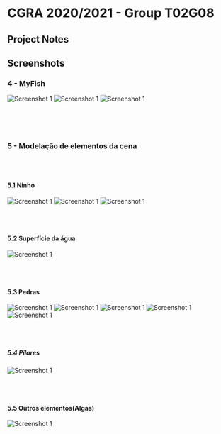 # CGRA 2020/2021 - Group T02G08

## Project Notes



## Screenshots

### 4 - MyFish

![Screenshot 1](screenshots/proj-t2g8-1_3.png)
![Screenshot 1](screenshots/proj-t2g8-1_2.png)
![Screenshot 1](screenshots/proj-t2g8-1_1.png)


<br/><br/><br/>

### 5 - Modelação de elementos da cena

<br/><br/>

#### 5.1  Ninho

![Screenshot 1](screenshots/__proj-t2g8-2.png)
![Screenshot 1](screenshots/_proj-t2g8-2.png)
![Screenshot 1](screenshots/_proj-t2g8-2.png)

<br/><br/>

#### 5.2  Superfície da água

![Screenshot 1](screenshots/proj-t2g8-3.png)

<br/><br/>

#### 5.3  Pedras

![Screenshot 1](screenshots/proj-t2g8-4_1.png)
![Screenshot 1](screenshots/_proj-t2g8-4_1.png)
![Screenshot 1](screenshots/__proj-t2g8-4_2.png)
![Screenshot 1](screenshots/_proj-t2g8-4_2.png)
![Screenshot 1](screenshots/proj-t2g8-4_2.png)


<br/><br/>

##### 5.4  Pilares

![Screenshot 1](screenshots/proj-t2g8-5.png)

<br/><br/>

#### 5.5  Outros elementos(Algas)


![Screenshot 1](screenshots/proj-t2g8-6.png)
